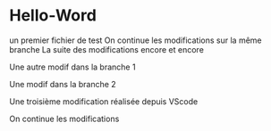 # Hello-Word
un premier fichier de test
On continue les modifications sur la même branche
La suite des modifications encore et encore


Une autre modif dans la branche 1

Une modif dans la branche 2

Une troisième modification réalisée depuis VScode


On continue les modifications

